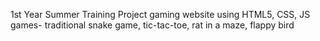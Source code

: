 1st Year Summer Training Project
gaming website using HTML5, CSS, JS
games- traditional snake game, tic-tac-toe, rat in a maze, flappy bird
